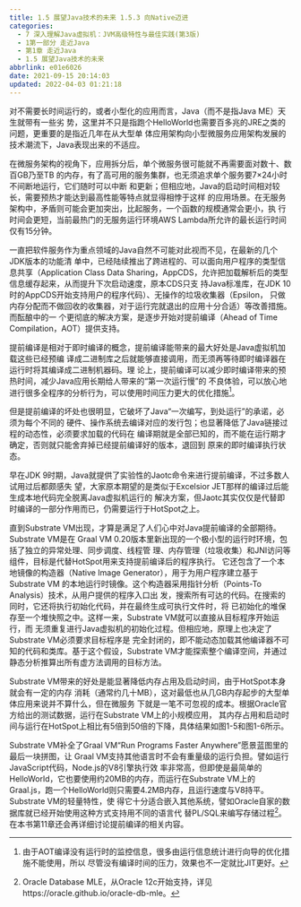 ```yaml
---
title: 1.5 展望Java技术的未来 1.5.3 向Native迈进
categories: 
  - 7 深入理解Java虛拟机：JVM高级特性与最佳实践(第3版)
  - 1第一部分 走近Java
  - 第1章 走近Java
  - 1.5 展望Java技术的未来
abbrlink: e01e6026
date: 2021-09-15 20:14:03
updated: 2022-04-03 01:21:18
---
```

对不需要长时间运行的，或者小型化的应用而言，Java（而不是指Java ME）天生就带有一些劣 势，这里并不只是指跑个HelloWorld也需要百多兆的JRE之类的问题，更重要的是指近几年在从大型单 体应用架构向小型微服务应用架构发展的技术潮流下，Java表现出来的不适应。

在微服务架构的视角下，应用拆分后，单个微服务很可能就不再需要面对数十、数百GB乃至TB 的内存，有了高可用的服务集群，也无须追求单个服务要7×24小时不间断地运行，它们随时可以中断 和更新；但相应地，Java的启动时间相对较长，需要预热才能达到最高性能等特点就显得相悖于这样 的应用场景。在无服务架构中，矛盾则可能会更加突出，比起服务，一个函数的规模通常会更小，执 行时间会更短，当前最热门的无服务运行环境AWS Lambda所允许的最长运行时间仅有15分钟。

一直把软件服务作为重点领域的Java自然不可能对此视而不见，在最新的几个JDK版本的功能清 单中，已经陆续推出了跨进程的、可以面向用户程序的类型信息共享（Application Class Data Sharing，AppCDS，允许把加载解析后的类型信息缓存起来，从而提升下次启动速度，原本CDS只支 持Java标准库，在JDK 10时的AppCDS开始支持用户的程序代码）、无操作的垃圾收集器（Epsilon， 只做内存分配而不做回收的收集器，对于运行完就退出的应用十分合适）等改善措施。而酝酿中的一 个更彻底的解决方案，是逐步开始对提前编译（Ahead of Time Compilation，AOT）提供支持。

提前编译是相对于即时编译的概念，提前编译能带来的最大好处是Java虚拟机加载这些已经预编 译成二进制库之后就能够直接调用，而无须再等待即时编译器在运行时将其编译成二进制机器码。理 论上，提前编译可以减少即时编译带来的预热时间，减少Java应用长期给人带来的“第一次运行慢”的 不良体验，可以放心地进行很多全程序的分析行为，可以使用时间压力更大的优化措施[^1]。

但是提前编译的坏处也很明显，它破坏了Java“一次编写，到处运行”的承诺，必须为每个不同的 硬件、操作系统去编译对应的发行包；也显著降低了Java链接过程的动态性，必须要求加载的代码在 编译期就是全部已知的，而不能在运行期才确定，否则就只能舍弃掉已经提前编译好的版本，退回到 原来的即时编译执行状态。

早在JDK 9时期，Java就提供了实验性的Jaotc命令来进行提前编译，不过多数人试用过后都颇感失 望，大家原本期望的是类似于Excelsior JET那样的编译过后能生成本地代码完全脱离Java虚拟机运行的 解决方案，但Jaotc其实仅仅是代替即时编译的一部分作用而已，仍需要运行于HotSpot之上。

直到Substrate VM出现，才算是满足了人们心中对Java提前编译的全部期待。Substrate VM是在 Graal VM 0.20版本里新出现的一个极小型的运行时环境，包括了独立的异常处理、同步调度、线程管 理、内存管理（垃圾收集）和JNI访问等组件，目标是代替HotSpot用来支持提前编译后的程序执行。 它还包含了一个本地镜像的构造器（Native Image Generator），用于为用户程序建立基于Substrate VM 的本地运行时镜像。这个构造器采用指针分析（Points-To Analysis）技术，从用户提供的程序入口出 发，搜索所有可达的代码。在搜索的同时，它还将执行初始化代码，并在最终生成可执行文件时，将 已初始化的堆保存至一个堆快照之中。这样一来，Substrate VM就可以直接从目标程序开始运行，而 无须重复进行Java虚拟机的初始化过程。但相应地，原理上也决定了Substrate VM必须要求目标程序是 完全封闭的，即不能动态加载其他编译器不可知的代码和类库。基于这个假设，Substrate VM才能探索整个编译空间，并通过静态分析推算出所有虚方法调用的目标方法。

Substrate VM带来的好处是能显著降低内存占用及启动时间，由于HotSpot本身就会有一定的内存 消耗（通常约几十MB），这对最低也从几GB内存起步的大型单体应用来说并不算什么，但在微服务 下就是一笔不可忽视的成本。根据Oracle官方给出的测试数据，运行在Substrate VM上的小规模应用， 其内存占用和启动时间与运行在HotSpot上相比有5倍到50倍的下降，具体结果如图1-5和图1-6所示。

Substrate VM补全了Graal VM“Run Programs Faster Anywhere”愿景蓝图里的最后一块拼图，让 Graal VM支持其他语言时不会有重量级的运行负担。譬如运行JavaScript代码，Node.js的V8引擎执行效 率非常高，但即使是最简单的HelloWorld，它也要使用约20MB的内存，而运行在Substrate VM上的 Graal.js，跑一个HelloWorld则只需要4.2MB内存，且运行速度与V8持平。Substrate VM的轻量特性，使 得它十分适合嵌入其他系统，譬如Oracle自家的数据库就已经开始使用这种方式支持用不同的语言代 替PL/SQL来编写存储过程[^2]。在本书第11章还会再详细讨论提前编译的相关内容。


[^1]: 由于AOT编译没有运行时的监控信息，很多由运行信息统计进行向导的优化措施不能使用，所以 尽管没有编译时间的压力，效果也不一定就比JIT更好。 
[^2]: Oracle Database MLE，从Oracle 12c开始支持，详见https://oracle.github.io/oracle-db-mle。
